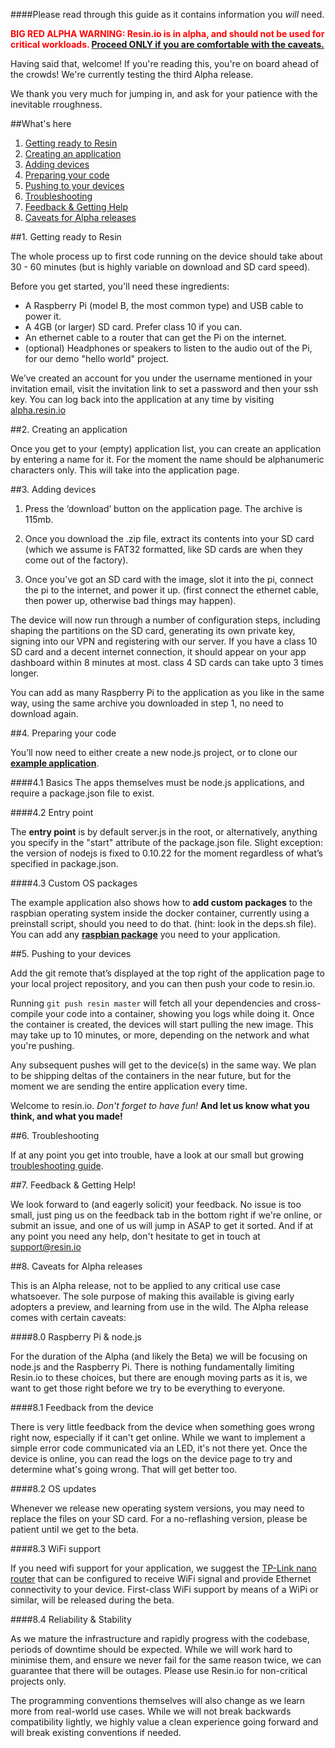 ####Please read through this guide as it contains information you *will* need.

<font color="red">**BIG RED ALPHA WARNING: Resin.io is in alpha, and should not be used for critical workloads. <a href="#alpha">Proceed ONLY if you are comfortable with the caveats.</a>**</font>

Having said that, welcome! If you're reading this, you're on board ahead of the crowds! We're currently testing the third Alpha release.

We thank you very much for jumping in, and ask for your patience with the inevitable rroughness.

##What's here

1. <a href="#ready">Getting ready to Resin</a>
1. <a href="#create">Creating an application</a>
1. <a href="#add">Adding devices</a>
1. <a href="#prepare">Preparing your code</a>
1. <a href="#push">Pushing to your devices</a>
1. <a href="#troubleshoot">Troubleshooting</a>
1. <a href="#feedback">Feedback & Getting Help</a>
1. <a href="#alpha">Caveats for Alpha releases</a>


<a id="ready"></a>
##1. Getting ready to Resin

The whole process up to first code running on the device should take about 30 - 60 minutes (but is highly variable on download and SD card speed).

Before you get started, you'll need these ingredients:

* A Raspberry Pi (model B, the most common type) and USB cable to power it.
* A 4GB (or larger) SD card. Prefer class 10 if you can.
* An ethernet cable to a router that can get the Pi on the internet.
* (optional) Headphones or speakers to listen to the audio out of the Pi, for our demo "hello world" project.

We’ve created an account for you under the username mentioned in your invitation email, visit the invitation link to set a password and then your ssh key. You can log back into the application at any time by visiting [alpha.resin.io](alpha.resin.io)

<a id="create"></a>
##2. Creating an application

Once you get to your (empty) application list, you can create an application by entering a name for it. For the moment the name should be alphanumeric characters only. This will take into the application page.

<a id="add"></a>
##3. Adding devices

1. Press the ‘download’ button on the application page. The archive is 115mb.

1. Once you download the .zip file, extract its contents into your SD card (which we assume is FAT32 formatted, like SD cards are when they come out of the factory).

1. Once you’ve got an SD card with the image, slot it into the pi, connect the pi to the internet, and power it up. (first connect the ethernet cable, then power up, otherwise bad things may happen).

The device will now run through a number of configuration steps, including shaping the partitions on the SD card, generating its own private key, signing into our VPN and registering with our server. If you have a class 10 SD card and a decent internet connection, it should appear on your app dashboard within 8 minutes at most. class 4 SD cards can take upto 3 times longer.

You can add as many Raspberry Pi to the application as you like in the same way, using the same archive you downloaded in step 1, no need to download again.

<a id="prepare"></a>
##4. Preparing your code

You’ll now need to either create a new node.js project, or to clone our **[example application](https://bitbucket.org/rulemotion/resin-text2speech)**.

####4.1 Basics
The apps themselves must be node.js applications, and require a package.json file to exist.

####4.2 Entry point

The **entry point** is by default server.js in the root, or alternatively, anything you specify in the "start" attribute of the package.json file. Slight exception: the version of nodejs is fixed to 0.10.22 for the moment regardless of what’s specified in package.json.

####4.3 Custom OS packages

The example application also shows how to **add custom packages** to the raspbian operating system inside the docker container, currently using a preinstall script, should you need to do that. (hint: look in the deps.sh file). You can add any **[raspbian package](http://www.raspberryconnect.com/raspbian-packages-list)** you need to your application.

<a id="push"></a>
##5. Pushing to your devices

Add the git remote that’s displayed at the top right of the application page to your local project repository, and you can then push your code to resin.io.

Running `git push resin master` will fetch all your dependencies and cross-compile your code into a container, showing you logs while doing it. Once the container is created, the devices will start pulling the new image. This may take up to 10 minutes, or more, depending on the network and what you're pushing.

Any subsequent pushes will get to the device(s) in the same way. We plan to be shipping deltas of the containers in the near future, but for the moment we are sending the entire application every time.

Welcome to resin.io. *Don't forget to have fun!* **And let us know what you think, and what you made!**

<a id="troubleshoot"></a>
##6. Troubleshooting

If at any point you get into trouble, have a look at our small but growing [troubleshooting guide](http://resin.io/blog/troubleshooting-resin-io-applications/).

<a id="feedback"></a>
##7. Feedback & Getting Help!

We look forward to (and eagerly solicit) your feedback. No issue is too small, just ping us on the feedback tab in the bottom right if we're online, or submit an issue, and one of us will jump in ASAP to get it sorted. And if at any point you need any help, don't hesitate to get in touch at support@resin.io

<a id="alpha"></a>
##8. Caveats for Alpha releases

This is an Alpha release, not to be applied to any critical use case whatsoever. The sole purpose of making this available is giving early adopters a preview, and learning from use in the wild. The Alpha release comes with certain caveats:

####8.0 Raspberry Pi & node.js

For the duration of the Alpha (and likely the Beta) we will be focusing on node.js and the Raspberry Pi. There is nothing fundamentally limiting Resin.io to these choices, but there are enough moving parts as it is, we want to get those right before we try to be everything to everyone.

####8.1 Feedback from the device

There is very little feedback from the device when something goes wrong right now, especially if it can't get online. While we want to implement a simple error code communicated via an LED, it's not there yet. Once the device is online, you can read the logs on the device page to try and determine what's going wrong. That will get better too.

####8.2 OS updates

Whenever we release new operating system versions, you may need to replace the files on your SD card. For a no-reflashing version, please be patient until we get to the beta.

####8.3 WiFi support

If you need wifi support for your application, we suggest the [TP-Link nano router](http://www.amazon.com/TP-LINK-TL-WR702N-Wireless-Repeater-150Mpbs/dp/B007PTCFFW) that can be configured to receive WiFi signal and provide Ethernet connectivity to your device. First-class WiFi support by means of a WiPi or similar, will be released during the beta.

####8.4 Reliability & Stability

As we mature the infrastructure and rapidly progress with the codebase, periods of downtime should be expected. While we will work hard to minimise them, and ensure we never fail for the same reason twice, we can guarantee that there will be outages. Please use Resin.io for non-critical projects only.

The programming conventions themselves will also change as we learn more from real-world use cases. While we will not break backwards compatibility lightly, we highly value a clean experience going forward and will break existing conventions if needed.

